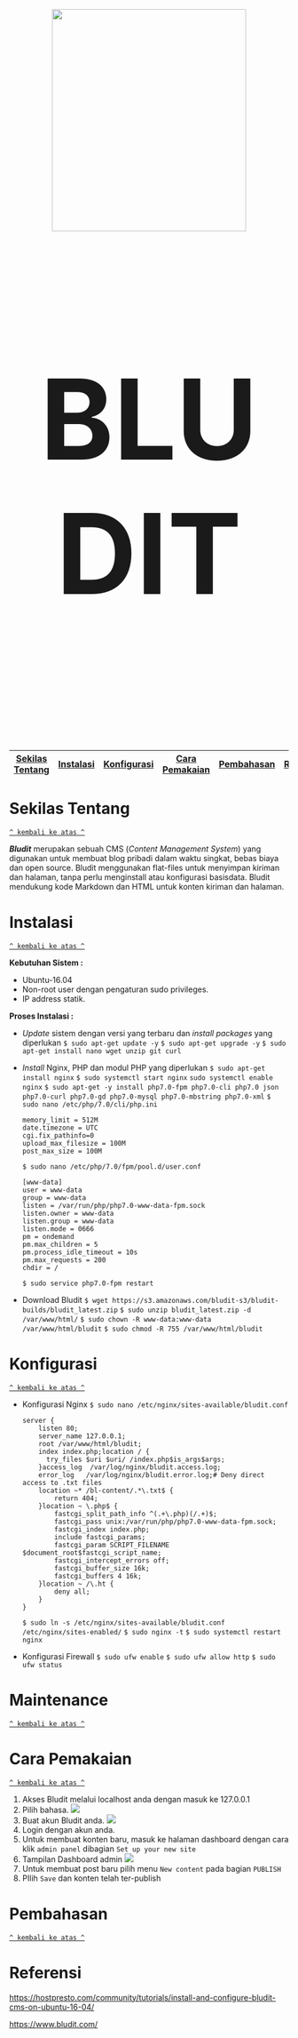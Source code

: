 <div align="center"><img src="https://cdn.worldvectorlogo.com/logos/bludit.svg" width="350" height="400"></div>

<br/>
<p align="center" style="font-size:200px"><b>BLUDIT</b></p>
<br/>

[Sekilas Tentang](#sekilas-tentang) | [Instalasi](#instalasi) | [Konfigurasi](#konfigurasi) | [Cara Pemakaian](#cara-pemakaian) | [Pembahasan](#pembahasan) | [Referensi](#referensi)
:---:|:---:|:---:|:---:|:---:|:---:

# Sekilas Tentang
[`^ kembali ke atas ^`](#)

***Bludit*** merupakan sebuah CMS (*Content Management System*) yang digunakan untuk membuat blog pribadi dalam waktu singkat, bebas biaya dan open source. Bludit menggunakan flat-files untuk menyimpan kiriman dan halaman, tanpa perlu menginstall atau konfigurasi basisdata. Bludit mendukung kode Markdown dan HTML untuk konten kiriman dan halaman.


# Instalasi
[`^ kembali ke atas ^`](#)

**Kebutuhan Sistem :**
-   Ubuntu-16.04
-   Non-root user dengan pengaturan sudo privileges.
-   IP address statik.

**Proses Instalasi :**
- *Update* sistem dengan versi yang terbaru dan *install  packages* yang diperlukan
`$ sudo apt-get update -y`
`$ sudo apt-get upgrade -y`
`$ sudo apt-get install nano wget unzip git curl`

- *Install* Nginx, PHP dan modul PHP yang diperlukan
`$ sudo apt-get install nginx`
`$ sudo systemctl start nginx`  `sudo systemctl enable nginx`
`$ sudo apt-get -y install php7.0-fpm php7.0-cli php7.0 json php7.0-curl php7.0-gd php7.0-mysql php7.0-mbstring php7.0-xml`
`$ sudo nano /etc/php/7.0/cli/php.ini`

	```
	memory_limit = 512M
	date.timezone = UTC
	cgi.fix_pathinfo=0
	upload_max_filesize = 100M
	post_max_size = 100M
	```

	`$ sudo nano /etc/php/7.0/fpm/pool.d/user.conf`
	```
	[www-data]
	user = www-data
	group = www-data
	listen = /var/run/php/php7.0-www-data-fpm.sock
	listen.owner = www-data
	listen.group = www-data
	listen.mode = 0666
	pm = ondemand
	pm.max_children = 5
	pm.process_idle_timeout = 10s
	pm.max_requests = 200
	chdir = /
	```
	`$ sudo service php7.0-fpm restart`

- Download Bludit
`$ wget https://s3.amazonaws.com/bludit-s3/bludit-builds/bludit_latest.zip`
`$ sudo unzip bludit_latest.zip -d /var/www/html/`
`$ sudo chown -R www-data:www-data /var/www/html/bludit`
`$ sudo chmod -R 755 /var/www/html/bludit`

# Konfigurasi
[`^ kembali ke atas ^`](#)

- Konfigurasi Nginx
`$ sudo nano /etc/nginx/sites-available/bludit.conf`
	```
	server {
	    listen 80;
	    server_name 127.0.0.1;
	    root /var/www/html/bludit;
	    index index.php;location / {
	      try_files $uri $uri/ /index.php$is_args$args;
	    }access_log  /var/log/nginx/bludit.access.log;
	    error_log   /var/log/nginx/bludit.error.log;# Deny direct access to .txt files
	    location ~* /bl-content/.*\.txt$ { 
	        return 404; 
	    }location ~ \.php$ {
	        fastcgi_split_path_info ^(.+\.php)(/.+)$;
	        fastcgi_pass unix:/var/run/php/php7.0-www-data-fpm.sock;
	        fastcgi_index index.php;
	        include fastcgi_params;
	        fastcgi_param SCRIPT_FILENAME $document_root$fastcgi_script_name;
	        fastcgi_intercept_errors off;
	        fastcgi_buffer_size 16k;
	        fastcgi_buffers 4 16k;
	    }location ~ /\.ht {
	        deny all;
	    }
	}
	```
	`$ sudo ln -s /etc/nginx/sites-available/bludit.conf /etc/nginx/sites-enabled/`
	`$ sudo nginx -t`
	`$ sudo systemctl restart nginx`

- Konfigurasi Firewall
`$ sudo ufw enable`
`$ sudo ufw allow http`
`$ sudo ufw status`

# Maintenance
[`^ kembali ke atas ^`](#)

# Cara Pemakaian
[`^ kembali ke atas ^`](#)
1. Akses Bludit melalui localhost anda dengan masuk ke 127.0.0.1
2. Pilih bahasa.
<img src="https://drive.google.com/file/d/1Z2Hovgk1bLABvVUkVNrwMvn2g3kmUzpU/view?usp=sharing"></img>
3. Buat akun Bludit anda.
<img src="https://drive.google.com/file/d/140hGQnTQE4lc1Du7RLkqz8BsMQr_tnlQ/view?usp=sharing"></img>
4. Login dengan akun anda.
5. Untuk membuat konten baru, masuk ke halaman dashboard dengan cara klik `admin panel` dibagian `Set up your new site` 
6. Tampilan Dashboard admin
<img src="https://drive.google.com/file/d/1w42Z67Izh4S6hDAmLVQ1ILOuGb0wXCXj/view?usp=sharing"></img>
7. Untuk membuat post baru pilih menu `New content` pada bagian `PUBLISH`
8. PIlih `Save` dan konten telah ter-publish

# Pembahasan
[`^ kembali ke atas ^`](#)

# Referensi
https://hostpresto.com/community/tutorials/install-and-configure-bludit-cms-on-ubuntu-16-04/

https://www.bludit.com/
